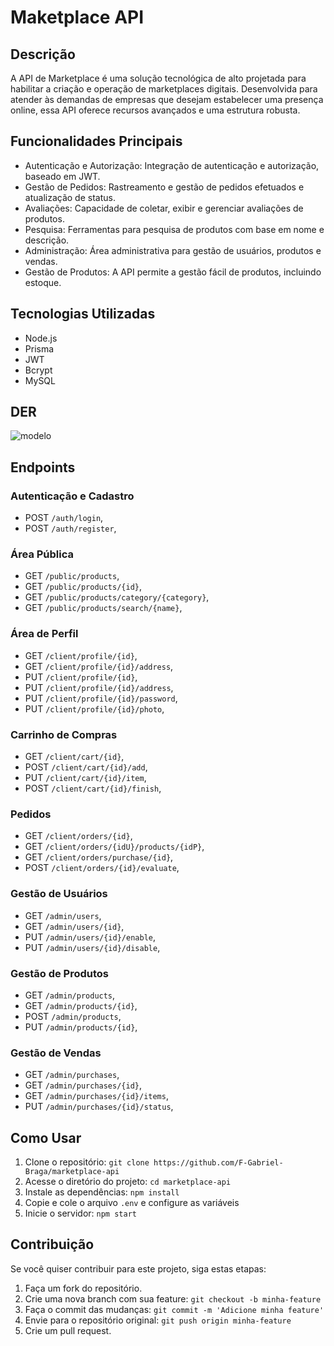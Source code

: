 # Maketplace API

## Descrição
A API de Marketplace é uma solução tecnológica de alto projetada para habilitar a criação e operação
de marketplaces digitais. Desenvolvida para atender às demandas de empresas que desejam estabelecer
uma presença online, essa API oferece recursos avançados e uma estrutura robusta.

## Funcionalidades Principais
* Autenticação e Autorização: Integração de autenticação e autorização, baseado em JWT.
* Gestão de Pedidos: Rastreamento e gestão de pedidos efetuados e atualização de status.
* Avaliações: Capacidade de coletar, exibir e gerenciar avaliações de produtos.
* Pesquisa: Ferramentas para pesquisa de produtos com base em nome e descrição.
* Administração: Área administrativa para gestão de usuários, produtos e vendas.
* Gestão de Produtos: A API permite a gestão fácil de produtos, incluindo estoque.

## Tecnologias Utilizadas
* Node.js
* Prisma
* JWT
* Bcrypt
* MySQL

## DER
![modelo](https://github.com/F-Gabriel-Braga/marketplace-api/assets/66652642/951edae9-6476-4fc4-ae95-c884bcf4bf44)

## Endpoints
### Autenticação e Cadastro
* POST `/auth/login`,
* POST `/auth/register`,

### Área Pública
* GET `/public/products`,
* GET `/public/products/{id}`,
* GET `/public/products/category/{category}`,
* GET `/public/products/search/{name}`,

### Área de Perfil
* GET `/client/profile/{id}`,
* GET `/client/profile/{id}/address`,
* PUT `/client/profile/{id}`,
* PUT `/client/profile/{id}/address`,
* PUT `/client/profile/{id}/password`,
* PUT `/client/profile/{id}/photo`,

### Carrinho de Compras
* GET `/client/cart/{id}`,
* POST `/client/cart/{id}/add`,
* PUT `/client/cart/{id}/item`,
* POST `/client/cart/{id}/finish`,

### Pedidos
* GET `/client/orders/{id}`,
* GET `/client/orders/{idU}/products/{idP}`,
* GET `/client/orders/purchase/{id}`,
* POST `/client/orders/{id}/evaluate`,

### Gestão de Usuários
* GET `/admin/users`,
* GET `/admin/users/{id}`,
* PUT `/admin/users/{id}/enable`,
* PUT `/admin/users/{id}/disable`,

### Gestão de Produtos
* GET `/admin/products`,
* GET `/admin/products/{id}`,
* POST `/admin/products`,
* PUT `/admin/products/{id}`,

### Gestão de Vendas
* GET `/admin/purchases`,
* GET `/admin/purchases/{id}`,
* GET `/admin/purchases/{id}/items`,
* PUT `/admin/purchases/{id}/status`,

## Como Usar
 1. Clone o repositório: `git clone https://github.com/F-Gabriel-Braga/marketplace-api`
 2. Acesse o diretório do projeto: `cd marketplace-api`
 3. Instale as dependências: `npm install`
 4. Copie e cole o arquivo `.env` e configure as variáveis
 5. Inicie o servidor: `npm start`

## Contribuição
Se você quiser contribuir para este projeto, siga estas etapas:
1. Faça um fork do repositório.
2. Crie uma nova branch com sua feature: `git checkout -b minha-feature`
3. Faça o commit das mudanças: `git commit -m 'Adicione minha feature'`
4. Envie para o repositório original: `git push origin minha-feature`
5. Crie um pull request.
